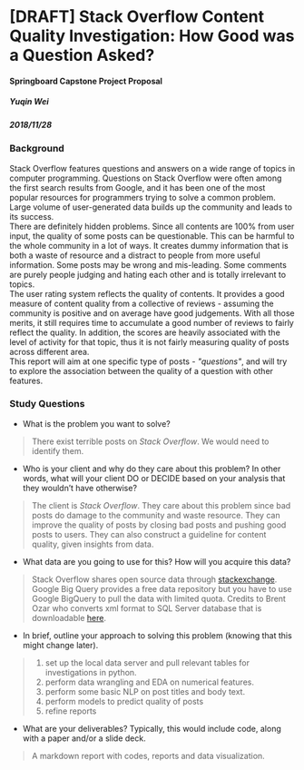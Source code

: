 # [DRAFT] Stack Overflow Content Quality Investigation: How Good was a Question Asked?  
#### Springboard Capstone Project Proposal  
##### _Yuqin Wei_  
##### _2018/11/28_  

### Background
Stack Overflow features questions and answers on a wide range of topics in computer programming. Questions on Stack Overflow were often among the first search results from Google, and it has been one of the most popular resources for programmers trying to solve a common problem. Large volume of user-generated data builds up the community and leads to its success.  
There are definitely hidden problems. Since all contents are 100% from user input, the quality of some posts can be questionable. This can be harmful to the whole community in a lot of ways. It creates dummy information that is both a waste of resource and a distract to people from more useful information. Some posts may be wrong and mis-leading. Some comments are purely people judging and hating each other and is totally irrelevant to topics.  
The user rating system reflects the quality of contents. It provides a good measure of content quality from a collective of reviews - assuming the community is positive and on average have good judgements. With all those merits, it still requires time to accumulate a good number of reviews to fairly reflect the quality. In addition, the scores are heavily associated with the level of activity for that topic, thus it is not fairly measuring quality of posts across different area.  
This report will aim at one specific type of posts - _"questions"_, and will try to explore the association between the quality of a question with other features.  

### Study Questions
- What is the problem you want to solve?  
> There exist terrible posts on _Stack Overflow_. We would need to identify them.
- Who is your client and why do they care about this problem? In other words, what will your client DO or DECIDE based on your analysis that they wouldn’t have otherwise?
> The client is _Stack Overflow_. They care about this problem since bad posts do damage to the community and waste resource.
They can improve the quality of posts by closing bad posts and pushing good posts to users. They can also construct a guideline for 
content quality, given insights from data.
- What data are you going to use for this? How will you acquire this data?
> Stack Overflow shares open source data through [stackexchange](https://data.stackexchange.com/). Google Big Query provides a free data
repository but you have to use Google BigQuery to pull the data with limited quota. 
Credits to Brent Ozar who converts xml format to SQL Server database that is downloadable [here](https://www.brentozar.com/archive/2015/10/how-to-download-the-stack-overflow-database-via-bittorrent/).
- In brief, outline your approach to solving this problem (knowing that this might change later).
> 1. set up the local data server and pull relevant tables for investigations in python. 
> 2. perform data wrangling and EDA on numerical features.
> 3. perform some basic NLP on post titles and body text.
> 4. perform models to predict quality of posts
> 5. refine reports
- What are your deliverables? Typically, this would include code, along with a paper and/or a slide deck.
> A markdown report with codes, reports and data visualization.
